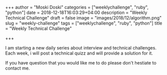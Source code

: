 +++
author = "Moski Doski"
categories = ["weeklychallenge", "ruby", "python"]
date = 2018-12-18T16:03:29+04:00
description = "Weekly Technical Challenge"
draft = false
image = "images/2018/12/algorithm.png"
slug = "weekly-challenge"
tags = ["weeklychallenge", "ruby", "python"]
title = "Weekly Technical Challenge"

+++

I am starting a new daily series about interview and technical challenges. Each week, i will post a technical quizz and will provide a solution for it.

If you have question that you would like me to do please don't hestiate to contact me.